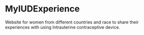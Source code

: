 # MyIUDExperience
 Website for women from different countries and race to share their experiences with using Intrauterine contraceptive device.
